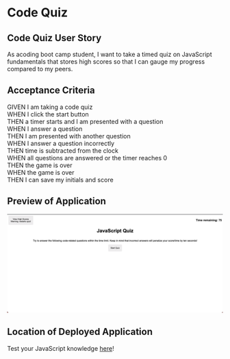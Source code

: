 # Code Quiz

## Code Quiz User Story
As acoding boot camp student, I want to take a timed quiz on JavaScript fundamentals that stores high scores so that I can gauge my progress compared to my peers.

## Acceptance Criteria
GIVEN I am taking a code quiz  
WHEN I click the start button  
THEN a timer starts and I am presented with a question  
WHEN I answer a question  
THEN I am presented with another question  
WHEN I answer a question incorrectly  
THEN time is subtracted from the clock  
WHEN all questions are answered or the timer reaches 0  
THEN the game is over  
WHEN the game is over  
THEN I can save my initials and score  

## Preview of Application
![Preview of code quiz](assets/code-quiz-preview.png)

## Location of Deployed Application
Test your JavaScript knowledge [here]()!
